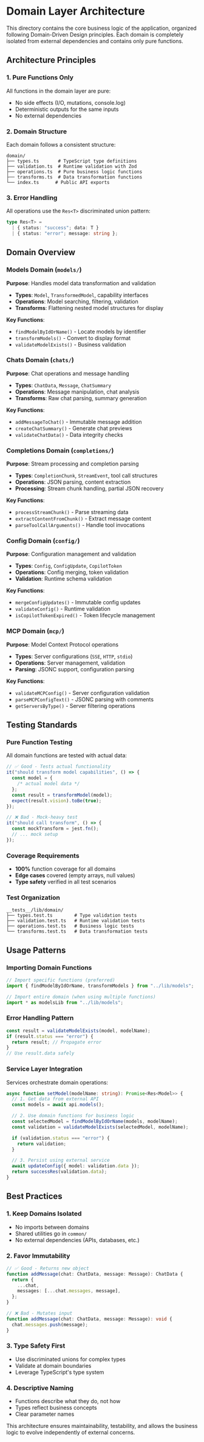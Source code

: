 # Domain Layer Architecture

This directory contains the core business logic of the application, organized following Domain-Driven Design principles. Each domain is completely isolated from external dependencies and contains only pure functions.

## Architecture Principles

### 1. Pure Functions Only

All functions in the domain layer are pure:

- No side effects (I/O, mutations, console.log)
- Deterministic outputs for the same inputs
- No external dependencies

### 2. Domain Structure

Each domain follows a consistent structure:

```
domain/
├── types.ts       # TypeScript type definitions
├── validation.ts  # Runtime validation with Zod
├── operations.ts  # Pure business logic functions
├── transforms.ts  # Data transformation functions
└── index.ts      # Public API exports
```

### 3. Error Handling

All operations use the `Res<T>` discriminated union pattern:

```typescript
type Res<T> =
  | { status: "success"; data: T }
  | { status: "error"; message: string };
```

## Domain Overview

### Models Domain (`models/`)

**Purpose**: Handles model data transformation and validation

- **Types**: `Model`, `TransformedModel`, capability interfaces
- **Operations**: Model searching, filtering, validation
- **Transforms**: Flattening nested model structures for display

**Key Functions**:

- `findModelByIdOrName()` - Locate models by identifier
- `transformModels()` - Convert to display format
- `validateModelExists()` - Business validation

### Chats Domain (`chats/`)

**Purpose**: Chat operations and message handling

- **Types**: `ChatData`, `Message`, `ChatSummary`
- **Operations**: Message manipulation, chat analysis
- **Transforms**: Raw chat parsing, summary generation

**Key Functions**:

- `addMessageToChat()` - Immutable message addition
- `createChatSummary()` - Generate chat previews
- `validateChatData()` - Data integrity checks

### Completions Domain (`completions/`)

**Purpose**: Stream processing and completion parsing

- **Types**: `CompletionChunk`, `StreamEvent`, tool call structures
- **Operations**: JSON parsing, content extraction
- **Processing**: Stream chunk handling, partial JSON recovery

**Key Functions**:

- `processStreamChunk()` - Parse streaming data
- `extractContentFromChunk()` - Extract message content
- `parseToolCallArguments()` - Handle tool invocations

### Config Domain (`config/`)

**Purpose**: Configuration management and validation

- **Types**: `Config`, `ConfigUpdate`, `CopilotToken`
- **Operations**: Config merging, token validation
- **Validation**: Runtime schema validation

**Key Functions**:

- `mergeConfigUpdates()` - Immutable config updates
- `validateConfig()` - Runtime validation
- `isCopilotTokenExpired()` - Token lifecycle management

### MCP Domain (`mcp/`)

**Purpose**: Model Context Protocol operations

- **Types**: Server configurations (`SSE`, `HTTP`, `stdio`)
- **Operations**: Server management, validation
- **Parsing**: JSONC support, configuration parsing

**Key Functions**:

- `validateMCPConfig()` - Server configuration validation
- `parseMCPConfigText()` - JSONC parsing with comments
- `getServersByType()` - Server filtering operations

## Testing Standards

### Pure Function Testing

All domain functions are tested with actual data:

```typescript
// ✅ Good - Tests actual functionality
it("should transform model capabilities", () => {
  const model = {
    /* actual model data */
  };
  const result = transformModel(model);
  expect(result.vision).toBe(true);
});

// ❌ Bad - Mock-heavy test
it("should call transform", () => {
  const mockTransform = jest.fn();
  // ... mock setup
});
```

### Coverage Requirements

- **100%** function coverage for all domains
- **Edge cases** covered (empty arrays, null values)
- **Type safety** verified in all test scenarios

### Test Organization

```
__tests__/lib/domain/
├── types.test.ts        # Type validation tests
├── validation.test.ts   # Runtime validation tests
├── operations.test.ts   # Business logic tests
└── transforms.test.ts   # Data transformation tests
```

## Usage Patterns

### Importing Domain Functions

```typescript
// Import specific functions (preferred)
import { findModelByIdOrName, transformModels } from "../lib/models";

// Import entire domain (when using multiple functions)
import * as modelsLib from "../lib/models";
```

### Error Handling Pattern

```typescript
const result = validateModelExists(model, modelName);
if (result.status === "error") {
  return result; // Propagate error
}
// Use result.data safely
```

### Service Layer Integration

Services orchestrate domain operations:

```typescript
async function setModel(modelName: string): Promise<Res<Model>> {
  // 1. Get data from external API
  const models = await api.models();

  // 2. Use domain functions for business logic
  const selectedModel = findModelByIdOrName(models, modelName);
  const validation = validateModelExists(selectedModel, modelName);

  if (validation.status === "error") {
    return validation;
  }

  // 3. Persist using external service
  await updateConfig({ model: validation.data });
  return successRes(validation.data);
}
```

## Best Practices

### 1. Keep Domains Isolated

- No imports between domains
- Shared utilities go in `common/`
- No external dependencies (APIs, databases, etc.)

### 2. Favor Immutability

```typescript
// ✅ Good - Returns new object
function addMessage(chat: ChatData, message: Message): ChatData {
  return {
    ...chat,
    messages: [...chat.messages, message],
  };
}

// ❌ Bad - Mutates input
function addMessage(chat: ChatData, message: Message): void {
  chat.messages.push(message);
}
```

### 3. Type Safety First

- Use discriminated unions for complex types
- Validate at domain boundaries
- Leverage TypeScript's type system

### 4. Descriptive Naming

- Functions describe what they do, not how
- Types reflect business concepts
- Clear parameter names

This architecture ensures maintainability, testability, and allows the business logic to evolve independently of external concerns.
